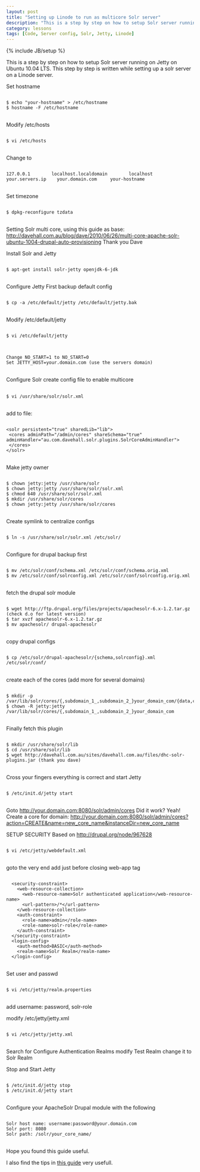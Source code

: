 ```yaml
---
layout: post
title: "Setting up Linode to run as multicore Solr server"
description: "This is a step by step on how to setup Solr server running on Jetty on Ubuntu 10.04 LTS."
category: lessons
tags: [Code, Server config, Solr, Jetty, Linode]
---
```

{% include JB/setup %}

This is a step by step on how to setup Solr server running on Jetty on Ubuntu 10.04 LTS.
This step by step is written while setting up a solr server on a Linode server.

Set hostname
<pre>
<code class="bash">
<span class="nv">$ </span>echo "your-hostname" > /etc/hostname
<span class="nv">$ </span>hostname -F /etc/hostname
</code>
</pre>

Modify /etc/hosts
<pre>
<code class="bash">
<span class="nv">$ </span>vi /etc/hosts
</code>
</pre>

Change to
<pre>
<code class="Apache configuration">
127.0.0.1        localhost.localdomain        localhost
your.servers.ip    your.domain.com     your-hostname
</code>
</pre>

Set timezone
<pre>
<code class="bash">
<span class="nv">$ </span>dpkg-reconfigure tzdata
</code>
</pre>

Setting Solr multi core, using this guide as base: http://davehall.com.au/blog/dave/2010/06/26/multi-core-apache-solr-ubuntu-1004-drupal-auto-provisioning
Thank you Dave

Install Solr and Jetty
<pre>
<code class="bash">
<span class="nv">$ </span>apt-get install solr-jetty openjdk-6-jdk
</code>
</pre>

Configure Jetty
First backup default config
<pre>
<code class="bash">
<span class="nv">$ </span>cp -a /etc/default/jetty /etc/default/jetty.bak
</code>
</pre>

Modify /etc/default/jetty
<pre>
<code class="bash">
<span class="nv">$ </span>vi /etc/default/jetty
</code>
</pre>

<pre>
<code class="Apache configuration">
Change NO_START=1 to NO_START=0
Set JETTY_HOST=your.domain.com (use the servers domain)
</code>
</pre>

Configure Solr
create config file to enable multicore

<pre>
  <code class="bash">
<span class="nv">$ </span>vi /usr/share/solr/solr.xml
</code>
</pre>
add to file:
<pre>
<code class="Apache configuration">
&lt;solr persistent=&quot;true&quot; sharedLib=&quot;lib&quot;&gt;
 &lt;cores adminPath=&quot;/admin/cores&quot; shareSchema=&quot;true&quot; adminHandler=&quot;au.com.davehall.solr.plugins.SolrCoreAdminHandler&quot;&gt;
 &lt;/cores&gt;
&lt;/solr&gt;
</code>
</pre>

Make jetty owner
<pre>
<code class="bash">
<span class="nv">$ </span>chown jetty:jetty /usr/share/solr
<span class="nv">$ </span>chown jetty:jetty /usr/share/solr/solr.xml
<span class="nv">$ </span>chmod 640 /usr/share/solr/solr.xml
<span class="nv">$ </span>mkdir /usr/share/solr/cores
<span class="nv">$ </span>chown jetty:jetty /usr/share/solr/cores
</code>
</pre>

Create symlink to centralize configs
<pre>
<code class="bash">
<span class="nv">$ </span>ln -s /usr/share/solr/solr.xml /etc/solr/
</code>
</pre>

Configure for drupal
backup first
<pre>
<code class="bash">
<span class="nv">$ </span>mv /etc/solr/conf/schema.xml /etc/solr/conf/schema.orig.xml
<span class="nv">$ </span>mv /etc/solr/conf/solrconfig.xml /etc/solr/conf/solrconfig.orig.xml
</code>
</pre>

fetch the drupal solr module
<pre>
<code class="bash">
<span class="nv">$ </span>wget http://ftp.drupal.org/files/projects/apachesolr-6.x-1.2.tar.gz (check d.o for latest version)
<span class="nv">$ </span>tar xvzf apachesolr-6.x-1.2.tar.gz
<span class="nv">$ </span>mv apachesolr/ drupal-apachesolr
</code>
</pre>

copy drupal configs
<pre>
<code class="bash">
<span class="nv">$ </span>cp /etc/solr/drupal-apachesolr/{schema,solrconfig}.xml /etc/solr/conf/
</code>
</pre>

create each of the cores (add more for several domains)
<pre>
<code class="bash">
<span class="nv">$ </span>mkdir -p /var/lib/solr/cores/{,subdomain_1_,subdomain_2_}your_domain_com/{data,conf}
<span class="nv">$ </span>chown -R jetty:jetty /var/lib/solr/cores/{,subdomain_1_,subdomain_2_}your_domain_com
</code>
</pre>

Finally fetch this plugin
<pre>
<code class="bash">
<span class="nv">$ </span>mkdir /usr/share/solr/lib
<span class="nv">$ </span>cd /usr/share/solr/lib
<span class="nv">$ </span>wget http://davehall.com.au/sites/davehall.com.au/files/dhc-solr-plugins.jar (thank you dave)
</code>
</pre>

Cross your fingers everything is correct and start Jetty
<pre>
<code class="bash">
<span class="nv">$ </span>/etc/init.d/jetty start
</code>
</pre>

Goto http://your.domain.com:8080/solr/admin/cores
Did it work? Yeah!
Create a core for domain: http://your.domain.com:8080/solr/admin/cores?action=CREATE&name=new_core_name&instanceDir=new_core_name

SETUP SECURITY
Based on http://drupal.org/node/967628

<pre>
<code class="bash">
<span class="nv">$ </span>vi /etc/jetty/webdefault.xml
</code>
</pre>

goto the very end
add just before closing web-app tag
<pre>
<code class="Apache configuration">
  &lt;security-constraint&gt;
    &lt;web-resource-collection&gt;
      &lt;web-resource-name&gt;Solr authenticated application&lt;/web-resource-name&gt;
      &lt;url-pattern&gt;/*&lt;/url-pattern&gt;
    &lt;/web-resource-collection&gt;
    &lt;auth-constraint&gt;
      &lt;role-name&gt;admin&lt;/role-name&gt;
      &lt;role-name&gt;solr-role&lt;/role-name&gt;
    &lt;/auth-constraint&gt;
  &lt;/security-constraint&gt;
  &lt;login-config&gt;
    &lt;auth-method&gt;BASIC&lt;/auth-method&gt;
    &lt;realm-name&gt;Solr Realm&lt;/realm-name&gt;
  &lt;/login-config&gt;
</code>
</pre>
  
Set user and passwd
<pre>
<code class="bash">
<span class="nv">$ </span>vi /etc/jetty/realm.properties
</code>
</pre>
add
username: password, solr-role

modify /etc/jetty/jetty.xml
<pre>
<code class="bash">
<span class="nv">$ </span>vi /etc/jetty/jetty.xml
</code>
</pre>
Search for Configure Authentication Realms
modify Test Realm change it to Solr Realm

Stop and Start Jetty
<pre>
<code class="bash">
<span class="nv">$ </span>/etc/init.d/jetty stop
<span class="nv">$ </span>/etc/init.d/jetty start
</code>
</pre>

Configure your ApacheSolr Drupal module with the following
<pre>
<code>
Solr host name: username:password@your.domain.com
Solr port: 8080
Solr path: /solr/your_core_name/
</code>
</pre>

Hope you found this guide useful.

I also find the tips in [this guide](http://rocktreesky.com/setting-new-server) very usefull.
